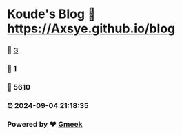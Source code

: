 # Koude's Blog :link: https://Axsye.github.io/blog 
### :page_facing_up: [3](https://Axsye.github.io/blog/tag.html) 
### :speech_balloon: 1 
### :hibiscus: 5610 
### :alarm_clock: 2024-09-04 21:18:35 
### Powered by :heart: [Gmeek](https://github.com/Meekdai/Gmeek)
